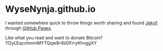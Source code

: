 # WyseNynja.github.io

I wanted somewhere quick to throw things worth sharing and found [Jekyll](http://jekyllrb.com/) through [GitHub Pages](https://pages.github.com/).

Like what you read and want to donate Bitcoin? 112yLEqcohmmMYTQqw8r4bDFrryKhvggXY
